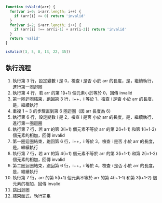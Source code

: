 ``` js
function isValid(arr) {
  for(var i=0; i<arr.length; i++) {
    if (arr[i] <= 0) return 'invalid'
  }
  for(var i=2; i<arr.length; i++) {
    if (arr[i] !== arr[i-1] + arr[i-2]) return 'invalid'
  }
  return 'valid'
}

isValid([3, 5, 8, 13, 22, 35])
```

## 執行流程
1. 執行第 3 行，設定變數 i 是 0，檢查 i 是否 小於 arr 的長度，是，繼續執行，進行第一圈迴圈
2. 執行第 4 行，若 arr 的第 1(i+1) 個元素小於等於 0，回傳 invalid
3. 第一圈迴圈結束，跑回第 3 行，i++，i 等於 1，檢查 i 是否 小於 arr 的長度，是，繼續執行
4. 重複 1 ~ 3 的步驟直到第 6 圈迴圈（因 arr 長度為 6）
5. 執行第 6 行，設定變數 i 是 2，檢查 i 是否 小於 arr 的長度，是，繼續執行，進行第一圈迴圈
6. 執行第 7 行，若 arr 的第 3(i+1) 個元素不等於 arr 的第 2(i+1-1) 和第 1(i+1-2) 個元素的相加，回傳 invalid
7. 第一圈迴圈結束，跑回第 6 行，i++，i 等於 3，檢查 i 是否 小於 arr 的長度，是，繼續執行
8. 執行第 7 行，若 arr 的第 4(i+1) 個元素不等於 arr 的第 3(i+1-1) 和第 2(i+1-2) 個元素的相加，回傳 invalid
9. 第二圈迴圈結束，跑回第 6 行，i++，i 等於 4，檢查 i 是否 小於 arr 的長度，是，繼續執行
10. 執行第 7 行，arr 的第 5(i+1) 個元素不等於 arr 的第 4(i+1-1) 和第 3(i+1-2) 個元素的相加，回傳 invalid
11. 跳出迴圈
12. 結束函式，執行完畢
